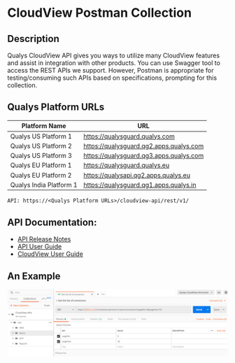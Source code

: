 # CloudView Postman Collection

## Description
Qualys CloudView API gives you ways to utilize many CloudView features and assist in integration with other products.
You can use Swagger tool to access the REST APIs we support. However, Postman is appropriate for testing/consuming such APIs based on specifications, prompting for this collection.

## Qualys Platform URLs
Platform Name | URL 
------------ | ----
Qualys US Platform 1 | https://qualysguard.qualys.com
Qualys US Platform 2 | https://qualysguard.qg2.apps.qualys.com
Qualys US Platform 3 | https://qualysguard.qg3.apps.qualys.com
Qualys EU Platform 1 | https://qualysguard.qualys.eu
Qualys EU Platform 2 | https://qualysapi.qg2.apps.qualys.eu
Qualys India Platform 1 | https://qualysguard.qg1.apps.qualys.in

`API: https://<Qualys Platform URLs>/cloudview-api/rest/v1/`

## API Documentation:

* [API Release Notes](https://www.qualys.com/docs/release-notes/qualys-cloudview-18-api-release-notes.pdf)
* [API User Guide](https://www.qualys.com/docs/qualys-cloudview-api-user-guide.pdf)
* [CloudView User Guide](https://www.qualys.com/docs/qualys-cloud-view-user-guide.pdf)

## An Example

![](/Example.png?raw=true)


